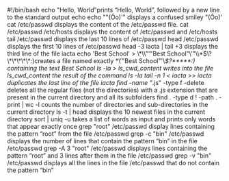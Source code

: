 #!/bin/bash
echo "Hello, World"prints “Hello, World”, followed by a new line to the standard output
echo echo "\"(Ôo)'" displays a confused smiley "(Ôo)'
cat /etc/passwd displays the content of the /etc/passwd file.
cat /etc/passwd /etc/hosts displays the content of /etc/passwd and /etc/hosts
tail /etc/passwd displays the last 10 lines of /etc/passwd
head /etc/passwd displays the first 10 lines of /etc/passwd
head -3 iacta | tail +3 displays the third line of the file iacta
echo 'Best School' > \\\*\\\\"'\"Best School\"\\'"\\\\\*\$\\\?\\\*\\\*\\\*\\\*\\\*:\)creates a file named exactly \*\\'"Best School"\'\\*$\?\*\*\*\*\*:) containing the text Best School
ls -la > ls_cwd_content writes into the file ls_cwd_content the result of the command ls -la
tail -n 1 < iacta >> iacta duplicates the last line of the file iacta
find -name "*.js" -type f -delete deletes all the regular files (not the directories) with a .js extension that are present in the current directory and all its subfolders
find . -type d ! -path . -print | wc -l counts the number of directories and sub-directories in the current directory
ls -t | head displays the 10 newest files in the current directory
sort | uniq -u takes a list of words as input and prints only words that appear exactly once
grep "root" /etc/passwd display lines containing the pattern “root” from the file /etc/passwd
grep -c "bin" /etc/passwd displays the number of lines that contain the pattern “bin” in the file /etc/passwd
grep -A 3 "root" /etc/passwd displays lines containing the pattern “root” and 3 lines after them in the file /etc/passwd
grep -v "bin" /etc/passwd displays  all the lines in the file /etc/passwd that do not contain the pattern “bin”

